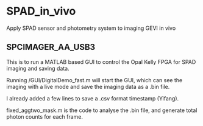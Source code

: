 # SPAD_in_vivo
Apply SPAD sensor and photometry system to imaging GEVI in vivo
## SPCIMAGER_AA_USB3
This is to run a MATLAB based GUI to control the Opal Kelly FPGA for SPAD imaging and saving data.

Running /GUI/DigitalDemo_fast.m will start the GUI, which can see the imaging with a live mode and save the imaging data as a .bin file.

I already added a few lines to save a .csv format timestamp (Yifang).

fixed_aggtwo_mask.m is the code to analyse the .bin file, and generate total photon counts for each frame.
